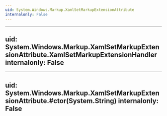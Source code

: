 ```yaml
---
uid: System.Windows.Markup.XamlSetMarkupExtensionAttribute
internalonly: False
---
```


---
uid: System.Windows.Markup.XamlSetMarkupExtensionAttribute.XamlSetMarkupExtensionHandler
internalonly: False
---

---
uid: System.Windows.Markup.XamlSetMarkupExtensionAttribute.#ctor(System.String)
internalonly: False
---
